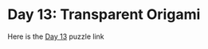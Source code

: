 # Day 13: Transparent Origami

Here is the [Day 13](https://adventofcode.com/2021/day/13) puzzle link